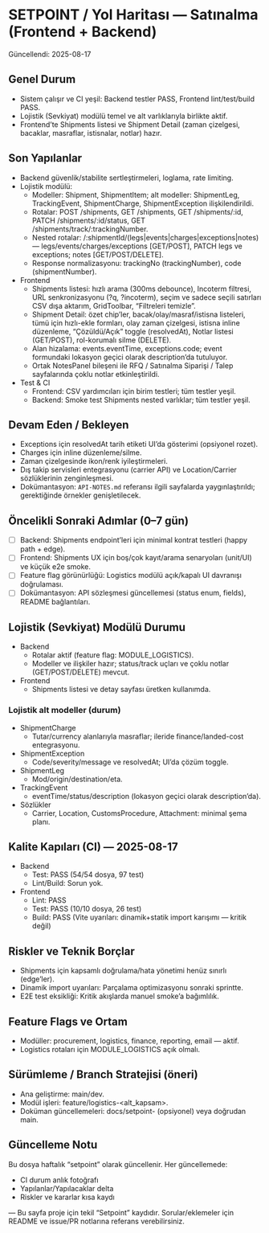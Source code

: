 # SETPOINT / Yol Haritası — Satınalma (Frontend + Backend)

Güncellendi: 2025-08-17

## Genel Durum
- Sistem çalışır ve CI yeşil: Backend testler PASS, Frontend lint/test/build PASS.
- Lojistik (Sevkiyat) modülü temel ve alt varlıklarıyla birlikte aktif.
- Frontend’te Shipments listesi ve Shipment Detail (zaman çizelgesi, bacaklar, masraflar, istisnalar, notlar) hazır.

## Son Yapılanlar
- Backend güvenlik/stabilite sertleştirmeleri, loglama, rate limiting.
- Lojistik modülü:
  - Modeller: Shipment, ShipmentItem; alt modeller: ShipmentLeg, TrackingEvent, ShipmentCharge, ShipmentException ilişkilendirildi.
  - Rotalar: POST /shipments, GET /shipments, GET /shipments/:id, PATCH /shipments/:id/status, GET /shipments/track/:trackingNumber.
  - Nested rotalar: /:shipmentId/(legs|events|charges|exceptions|notes) — legs/events/charges/exceptions [GET/POST], PATCH legs ve exceptions; notes [GET/POST/DELETE].
  - Response normalizasyonu: trackingNo (trackingNumber), code (shipmentNumber).
- Frontend
  - Shipments listesi: hızlı arama (300ms debounce), Incoterm filtresi, URL senkronizasyonu (?q, ?incoterm), seçim ve sadece seçili satırları CSV dışa aktarım, GridToolbar, “Filtreleri temizle”.
  - Shipment Detail: özet chip’ler, bacak/olay/masraf/istisna listeleri, tümü için hızlı-ekle formları, olay zaman çizelgesi, istisna inline düzenleme, “Çözüldü/Açık” toggle (resolvedAt), Notlar listesi (GET/POST), rol-korumalı silme (DELETE).
  - Alan hizalama: events.eventTime, exceptions.code; event formundaki lokasyon geçici olarak description’da tutuluyor.
  - Ortak NotesPanel bileşeni ile RFQ / Satınalma Siparişi / Talep sayfalarında çoklu notlar etkinleştirildi.
- Test & CI
  - Frontend: CSV yardımcıları için birim testleri; tüm testler yeşil.
  - Backend: Smoke test Shipments nested varlıklar; tüm testler yeşil.

## Devam Eden / Bekleyen
- Exceptions için resolvedAt tarih etiketi UI’da gösterimi (opsiyonel rozet).
- Charges için inline düzenleme/silme.
- Zaman çizelgesinde ikon/renk iyileştirmeleri.
- Dış takip servisleri entegrasyonu (carrier API) ve Location/Carrier sözlüklerinin zenginleşmesi.
 - Dokümantasyon: `API-NOTES.md` referansı ilgili sayfalarda yaygınlaştırıldı; gerektiğinde örnekler genişletilecek.

## Öncelikli Sonraki Adımlar (0–7 gün)
- [ ] Backend: Shipments endpoint’leri için minimal kontrat testleri (happy path + edge).
- [ ] Frontend: Shipments UX için boş/çok kayıt/arama senaryoları (unit/UI) ve küçük e2e smoke.
- [ ] Feature flag görünürlüğü: Logistics modülü açık/kapalı UI davranışı doğrulaması.
- [ ] Dokümantasyon: API sözleşmesi güncellemesi (status enum, fields), README bağlantıları.

## Lojistik (Sevkiyat) Modülü Durumu
- Backend
  - Rotalar aktif (feature flag: MODULE_LOGISTICS).
  - Modeller ve ilişkiler hazır; status/track uçları ve çoklu notlar (GET/POST/DELETE) mevcut.
- Frontend
  - Shipments listesi ve detay sayfası üretken kullanımda.

### Lojistik alt modeller (durum)
- ShipmentCharge
  - Tutar/currency alanlarıyla masraflar; ileride finance/landed-cost entegrasyonu.
- ShipmentException
  - Code/severity/message ve resolvedAt; UI’da çözüm toggle.
- ShipmentLeg
  - Mod/origin/destination/eta.
- TrackingEvent
  - eventTime/status/description (lokasyon geçici olarak description’da).
- Sözlükler
  - Carrier, Location, CustomsProcedure, Attachment: minimal şema planı.

## Kalite Kapıları (CI) — 2025-08-17
- Backend
  - Test: PASS (54/54 dosya, 97 test)
  - Lint/Build: Sorun yok.
- Frontend
  - Lint: PASS
  - Test: PASS (10/10 dosya, 26 test)
  - Build: PASS (Vite uyarıları: dinamik+statik import karışımı — kritik değil)

## Riskler ve Teknik Borçlar
- Shipments için kapsamlı doğrulama/hata yönetimi henüz sınırlı (edge’ler).
- Dinamik import uyarıları: Parçalama optimizasyonu sonraki sprintte.
- E2E test eksikliği: Kritik akışlarda manuel smoke’a bağımlılık.

## Feature Flags ve Ortam
- Modüller: procurement, logistics, finance, reporting, email — aktif.
- Logistics rotaları için MODULE_LOGISTICS açık olmalı.

## Sürümleme / Branch Stratejisi (öneri)
- Ana geliştirme: main/dev.
- Modül işleri: feature/logistics-<alt_kapsam>.
- Doküman güncellemeleri: docs/setpoint-<yyyyww> (opsiyonel) veya doğrudan main.

## Güncelleme Notu
Bu dosya haftalık “setpoint” olarak güncellenir. Her güncellemede:
- CI durum anlık fotoğrafı
- Yapılanlar/Yapılacaklar delta
- Riskler ve kararlar kısa kaydı

—
Bu sayfa proje için tekil “Setpoint” kaydıdır. Sorular/eklemeler için README ve issue/PR notlarına referans verebilirsiniz.
